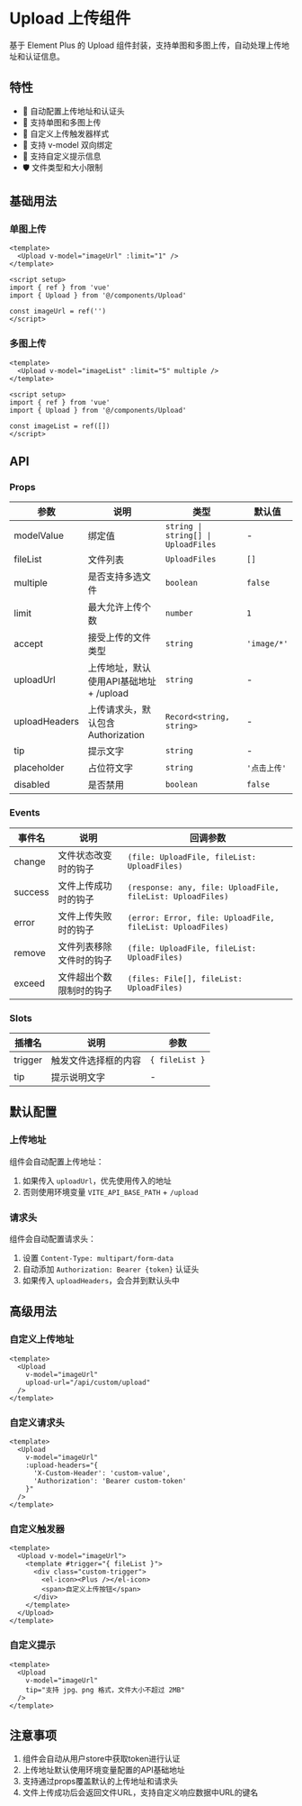 # Upload 上传组件

基于 Element Plus 的 Upload 组件封装，支持单图和多图上传，自动处理上传地址和认证信息。

## 特性

- 🚀 自动配置上传地址和认证头
- 📸 支持单图和多图上传
- 🎨 自定义上传触发器样式
- 🔄 支持 v-model 双向绑定
- 📝 支持自定义提示信息
- 🛡️ 文件类型和大小限制

## 基础用法

### 单图上传

```vue
<template>
  <Upload v-model="imageUrl" :limit="1" />
</template>

<script setup>
import { ref } from 'vue'
import { Upload } from '@/components/Upload'

const imageUrl = ref('')
</script>
```

### 多图上传

```vue
<template>
  <Upload v-model="imageList" :limit="5" multiple />
</template>

<script setup>
import { ref } from 'vue'
import { Upload } from '@/components/Upload'

const imageList = ref([])
</script>
```

## API

### Props

| 参数 | 说明 | 类型 | 默认值 |
|------|------|------|--------|
| modelValue | 绑定值 | `string \| string[] \| UploadFiles` | - |
| fileList | 文件列表 | `UploadFiles` | `[]` |
| multiple | 是否支持多选文件 | `boolean` | `false` |
| limit | 最大允许上传个数 | `number` | `1` |
| accept | 接受上传的文件类型 | `string` | `'image/*'` |
| uploadUrl | 上传地址，默认使用API基础地址 + /upload | `string` | - |
| uploadHeaders | 上传请求头，默认包含Authorization | `Record<string, string>` | - |
| tip | 提示文字 | `string` | - |
| placeholder | 占位符文字 | `string` | `'点击上传'` |
| disabled | 是否禁用 | `boolean` | `false` |

### Events

| 事件名 | 说明 | 回调参数 |
|--------|------|----------|
| change | 文件状态改变时的钩子 | `(file: UploadFile, fileList: UploadFiles)` |
| success | 文件上传成功时的钩子 | `(response: any, file: UploadFile, fileList: UploadFiles)` |
| error | 文件上传失败时的钩子 | `(error: Error, file: UploadFile, fileList: UploadFiles)` |
| remove | 文件列表移除文件时的钩子 | `(file: UploadFile, fileList: UploadFiles)` |
| exceed | 文件超出个数限制时的钩子 | `(files: File[], fileList: UploadFiles)` |

### Slots

| 插槽名 | 说明 | 参数 |
|--------|------|------|
| trigger | 触发文件选择框的内容 | `{ fileList }` |
| tip | 提示说明文字 | - |

## 默认配置

### 上传地址

组件会自动配置上传地址：

1. 如果传入 `uploadUrl`，优先使用传入的地址
2. 否则使用环境变量 `VITE_API_BASE_PATH` + `/upload`

### 请求头

组件会自动配置请求头：

1. 设置 `Content-Type: multipart/form-data`
2. 自动添加 `Authorization: Bearer {token}` 认证头
3. 如果传入 `uploadHeaders`，会合并到默认头中

## 高级用法

### 自定义上传地址

```vue
<template>
  <Upload 
    v-model="imageUrl" 
    upload-url="/api/custom/upload"
  />
</template>
```

### 自定义请求头

```vue
<template>
  <Upload 
    v-model="imageUrl" 
    :upload-headers="{
      'X-Custom-Header': 'custom-value',
      'Authorization': 'Bearer custom-token'
    }"
  />
</template>
```

### 自定义触发器

```vue
<template>
  <Upload v-model="imageUrl">
    <template #trigger="{ fileList }">
      <div class="custom-trigger">
        <el-icon><Plus /></el-icon>
        <span>自定义上传按钮</span>
      </div>
    </template>
  </Upload>
</template>
```

### 自定义提示

```vue
<template>
  <Upload 
    v-model="imageUrl" 
    tip="支持 jpg、png 格式，文件大小不超过 2MB"
  />
</template>
```

## 注意事项

1. 组件会自动从用户store中获取token进行认证
2. 上传地址默认使用环境变量配置的API基础地址
3. 支持通过props覆盖默认的上传地址和请求头
4. 文件上传成功后会返回文件URL，支持自定义响应数据中URL的键名 